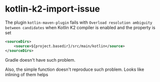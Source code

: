 # kotlin-k2-import-issue

The plugin `kotlin-maven-plugin` fails with `Overload resolution ambiguity between candidates` when Kotlin K2 compiler is enabled and the property is set
```xml
<sourceDirs>
    <source>${project.basedir}/src/main/kotlin</source>
</sourceDirs>
```

Gradle doesn't have such problem.

Also, the simple function doesn't reproduce such problem. Looks like inlining of them helps
